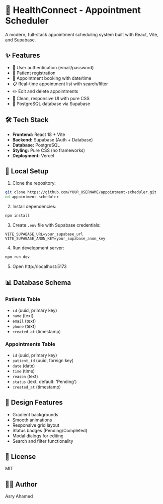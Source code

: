 # 🏥 HealthConnect - Appointment Scheduler

A modern, full-stack appointment scheduling system built with React, Vite, and Supabase.

## ✨ Features

- 🔐 User authentication (email/password)
- 👤 Patient registration
- 📅 Appointment booking with date/time
- 📋 Real-time appointment list with search/filter
- ✏️ Edit and delete appointments
- 🎨 Clean, responsive UI with pure CSS
- 💾 PostgreSQL database via Supabase

## 🛠️ Tech Stack

- **Frontend:** React 18 + Vite
- **Backend:** Supabase (Auth + Database)
- **Database:** PostgreSQL
- **Styling:** Pure CSS (no frameworks)
- **Deployment:** Vercel

## 🚀 Local Setup

1. Clone the repository:
```bash
git clone https://github.com/YOUR_USERNAME/appointment-scheduler.git
cd appointment-scheduler
```

2. Install dependencies:
```bash
npm install
```

3. Create `.env` file with Supabase credentials:
```env
VITE_SUPABASE_URL=your_supabase_url
VITE_SUPABASE_ANON_KEY=your_supabase_anon_key
```

4. Run development server:
```bash
npm run dev
```

5. Open http://localhost:5173

## 📊 Database Schema

### Patients Table
- `id` (uuid, primary key)
- `name` (text)
- `email` (text)
- `phone` (text)
- `created_at` (timestamp)

### Appointments Table
- `id` (uuid, primary key)
- `patient_id` (uuid, foreign key)
- `date` (date)
- `time` (time)
- `reason` (text)
- `status` (text, default: 'Pending')
- `created_at` (timestamp)

## 🎨 Design Features

- Gradient backgrounds
- Smooth animations
- Responsive grid layout
- Status badges (Pending/Completed)
- Modal dialogs for editing
- Search and filter functionality

## 📄 License

MIT

## 👨‍💻 Author

Asry Ahamed
